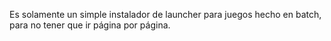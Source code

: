 Es solamente un simple instalador de launcher para juegos hecho en batch, para no tener que ir página por página.
